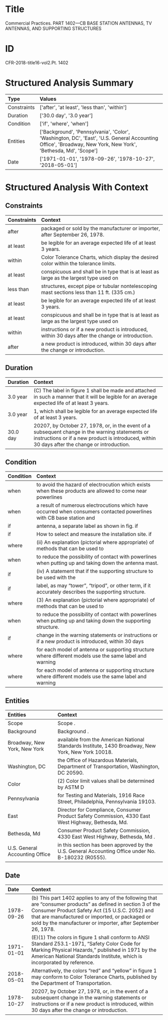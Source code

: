 # Title

 Commercial Practices. PART 1402—CB BASE STATION ANTENNAS, TV ANTENNAS, AND SUPPORTING STRUCTURES


# ID

 CFR-2018-title16-vol2.Pt. 1402


# Structured Analysis Summary

| Type        | Values                                                                                                                                                       |
|:------------|:-------------------------------------------------------------------------------------------------------------------------------------------------------------|
| Constraints | ['after', 'at least', 'less than', 'within']                                                                                                                 |
| Duration    | ['30.0 day', '3.0 year']                                                                                                                                     |
| Condition   | ['if', 'where', 'when']                                                                                                                                      |
| Entities    | ['Background', 'Pennsylvania', 'Color', 'Washington, DC', 'East', 'U.S. General Accounting Office', 'Broadway, New York, New York', 'Bethesda, Md', 'Scope'] |
| Date        | ['1971-01-01', '1978-09-26', '1978-10-27', '2018-05-01']                                                                                                     |


# Structured Analysis With Context

 


## Constraints

| Constraints   | Context                                                                                           |
|:--------------|:--------------------------------------------------------------------------------------------------|
| after         | packaged or sold by the manufacturer or importer, after  September 26, 1978.                      |
| at least      | be legible for an average expected life of at least  3 years.                                     |
| within        | Color Tolerance Charts, which display the desired color within  the tolerance limits.             |
| at least      | conspicuous and shall be in type that is at least as large as the largest type used on            |
| less than     | structures, except pipe or tubular nontelescoping mast sections less than  11 ft. (335 cm.)       |
| at least      | be legible for an average expected life of at least  3 years.                                     |
| at least      | conspicuous and shall be in type that is at least as large as the largest type used on            |
| within        | instructions or if a new product is introduced, within  30 days after the change or introduction. |
| after         | a new product is introduced, within 30 days after  the change or introduction.                    |


## Duration

| Duration   | Context                                                                                                                                                                                           |
|:-----------|:--------------------------------------------------------------------------------------------------------------------------------------------------------------------------------------------------|
| 3.0 year   | (C) The label in figure 1 shall be made and attached in such a manner that it will be legible for an average expected life of at least 3 years.                                                   |
| 3.0 year   | 1, which shall be legible for an average expected life of at least 3 years.                                                                                                                       |
| 30.0 day   | 20207, by October 27, 1978, or, in the event of a subsequent change in the warning statements or instructions or if a new product is introduced, within 30 days after the change or introduction. |


## Condition

| Condition   | Context                                                                                                                       |
|:------------|:------------------------------------------------------------------------------------------------------------------------------|
| when        | to avoid the hazard of electrocution which exists when these products are allowed to come near powerlines                     |
| when        | a result of numerous electrocutions which have occurred when consumers contacted powerlines with CB base station and          |
| if          | antenna, a separate label as shown in fig. if                                                                                 |
| if          | How to select and measure the installation site. if                                                                           |
| where       | (ii) An explanation (pictorial  where appropriate) of methods that can be used to                                             |
| when        | to reduce the possibility of contact with powerlines when  putting up and taking down the antenna mast.                       |
| if          | (iv) A statement that  if the supporting structure to be used with the                                                        |
| if          | label, as may &#8220;tower&#8221;, &#8220;tripod&#8221;, or other term, if  it accurately describes the supporting structure. |
| where       | (3) An explanation (pictorial  where appropriate) of methods that can be used to                                              |
| when        | to reduce the possibility of contact with powerlines when  putting up and taking down the supporting structure.               |
| if          | change in the warning statements or instructions or if a new product is introduced, within 30 days                            |
| where       | for each model of antenna or supporting structure where different models use the same label and warning                       |
| where       | for each model of antenna or supporting structure where different models use the same label and warning                       |


## Entities

| Entities                       | Context                                                                                              |
|:-------------------------------|:-----------------------------------------------------------------------------------------------------|
| Scope                          | Scope .                                                                                              |
| Background                     | Background .                                                                                         |
| Broadway, New York, New York   | available from the American National Standards Institute, 1430 Broadway, New York, New York  10018.  |
| Washington, DC                 | the Office of Hazardous Materials, Department of Transportation, Washington, DC  20590.              |
| Color                          | (2)  Color limit values shall be determined by ASTM D                                                |
| Pennsylvania                   | for Testing and Materials, 1916 Race Street, Philadelphia, Pennsylvania  19103.                      |
| East                           | Director for Compliance, Consumer Product Safety Commission, 4330 East  West Highway, Bethesda, Md.  |
| Bethesda, Md                   | Consumer Product Safety Commission, 4330 East West Highway, Bethesda, Md .                           |
| U.S. General Accounting Office | in this section has been approved by the U.S. General Accounting Office  under No. B-180232 (R0555). |


## Date

| Date       | Context                                                                                                                                                                                                                                                                                       |
|:-----------|:----------------------------------------------------------------------------------------------------------------------------------------------------------------------------------------------------------------------------------------------------------------------------------------------|
| 1978-09-26 | (b) This part 1402 applies to any of the following that are &#8220;consumer products&#8221; as defined in section 3 of the Consumer Product Safety Act (15 U.S.C. 2052) and that are manufactured or imported, or packaged or sold by the manufacturer or importer, after September 26, 1978. |
| 1971-01-01 | (E)(1) The colors in figure 1 shall conform to ANSI Standard Z53.1-1971, &#8220;Safety Color Code for Marking Physical Hazards,&#8221; published in 1971 by the American National Standards Institute, which is incorporated by reference.                                                    |
| 2018-05-01 | Alternatively, the colors &#8220;red&#8221; and &#8220;yellow&#8221; in figure 1 may conform to Color Tolerance Charts, published by the Department of Transportation.                                                                                                                        |
| 1978-10-27 | 20207, by October 27, 1978, or, in the event of a subsequent change in the warning statements or instructions or if a new product is introduced, within 30 days after the change or introduction.                                                                                             |


